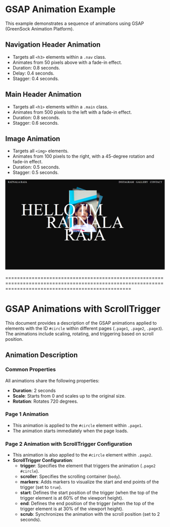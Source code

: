 # GSAP Animation Example

This example demonstrates a sequence of animations using GSAP (GreenSock Animation Platform).

## Navigation Header Animation

- Targets all `<h3>` elements within a `.nav` class.
- Animates from 50 pixels above with a fade-in effect.
- Duration: 0.8 seconds.
- Delay: 0.4 seconds.
- Stagger: 0.4 seconds.

## Main Header Animation

- Targets all `<h1>` elements within a `.main` class.
- Animates from 500 pixels to the left with a fade-in effect.
- Duration: 0.8 seconds.
- Stagger: 0.6 seconds.

## Image Animation

- Targets all `<img>` elements.
- Animates from 100 pixels to the right, with a 45-degree rotation and fade-in effect.
- Duration: 0.5 seconds.
- Stagger: 0.5 seconds.

![Insert an image here](Gsap_basics/image.png)

=======================================================================================================================================================
# GSAP Animations with ScrollTrigger

This document provides a description of the GSAP animations applied to elements with the ID `#circle` within different pages (`.page1`, `.page2`, `.page3`). The animations include scaling, rotating, and triggering based on scroll position.

## Animation Description

### Common Properties
All animations share the following properties:
- **Duration**: 2 seconds
- **Scale**: Starts from 0 and scales up to the original size.
- **Rotation**: Rotates 720 degrees.

### Page 1 Animation
- This animation is applied to the `#circle` element within `.page1`.
- The animation starts immediately when the page loads.

### Page 2 Animation with ScrollTrigger Configuration
- This animation is also applied to the `#circle` element within `.page2`.
- **ScrollTrigger Configuration**:
  - **trigger**: Specifies the element that triggers the animation (`.page2 #circle`).
  - **scroller**: Specifies the scrolling container (`body`).
  - **markers**: Adds markers to visualize the start and end points of the trigger (set to `true`).
  - **start**: Defines the start position of the trigger (when the top of the trigger element is at 60% of the viewport height).
  - **end**: Defines the end position of the trigger (when the top of the trigger element is at 30% of the viewport height).
  - **scrub**: Synchronizes the animation with the scroll position (set to 2 seconds).

